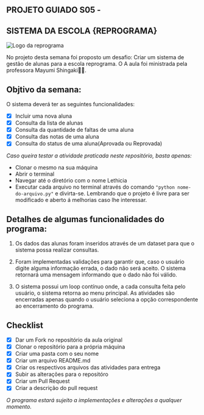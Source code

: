 ## PROJETO GUIADO S05 - 
## SISTEMA DA ESCOLA {REPROGRAMA}

<img src="/assets/reprograma-fundos-claros.png" alt="Logo da reprograma">

No projeto desta semana foi proposto um desafio: 
Criar um sistema de gestão de alunas para a escola reprograma. O 
 A aula foi ministrada pela professora Mayumi Shingaki👧🏻.

## Objtivo da semana: 

O sistema deverá ter as seguintes funcionalidades: 

 - [x] Incluir uma nova aluna
 - [x] Consulta da lista de alunas
 - [x] Consulta da quantidade de faltas de uma aluna
 - [x] Consulta das notas de uma aluna
 - [x] Consulta do status de uma aluna(Aprovada ou Reprovada)

*Caso queira testar a atividade praticada neste repositório, basta apenas:* 
- Clonar o mesmo na sua máquina
- Abrir o terminal 
- Navegar até o diretório com o nome Lethicia
- Executar cada arquivo no terminal através do comando `"python nome-do-arquivo.py"` e divirta-se. 
Lembrando que o projeto é livre para ser modificado e aberto á melhorias caso lhe interessar. 

## Detalhes de algumas funcionalidades do programa: 
  
1.  Os dados das alunas foram inseridos através de um dataset para que o sistema possa realizar consultas.
    
2.  Foram implementadas validações para garantir que, caso o usuário digite alguma informação errada, o dado não será aceito. O sistema retornará uma mensagem informando que o dado não foi válido.
    
3.  O sistema possui um loop contínuo onde, a cada consulta feita pelo usuário, o sistema retorna ao menu principal. As atividades são encerradas apenas quando o usuário seleciona a opção correspondente ao encerramento do programa.                      


## Checklist

 - [x] Dar um Fork no repositório da aula original 
 - [x] Clonar o repositório para a própria máquina
 - [x] Criar uma pasta com o seu nome 
 - [x] Criar um arquivo README.md
 - [x] Criar os respectivos arquivos das atividades para entrega
 - [x] Subir as alterações para o repositóro
 - [x] Criar um Pull Request
 - [x] Criar a descrição do pull request 

_O programa estará sujeito a implementações e alterações a qualquer momento._